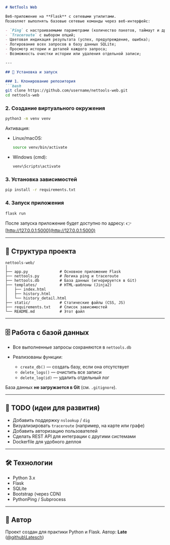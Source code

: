 ````markdown
# NetTools Web

Веб-приложение на **Flask** с сетевыми утилитами.  
Позволяет выполнять базовые сетевые команды через веб-интерфейс:

- `Ping` с настраиваемыми параметрами (количество пакетов, таймаут и др.);
- `Traceroute` с выбором опций;
- Цветовая индикация результата (успех, предупреждение, ошибка);
- Логирование всех запросов в базу данных SQLite;
- Просмотр истории и деталей каждого запроса;
- Возможность очистки истории или удаления отдельной записи;

---

## 🚀 Установка и запуск

### 1. Клонирование репозитория
```bash
git clone https://github.com/username/nettools-web.git
cd nettools-web
````

### 2. Создание виртуального окружения

```bash
python3 -m venv venv
```

Активация:

* Linux/macOS:

  ```bash
  source venv/bin/activate
  ```
* Windows (cmd):

  ```cmd
  venv\Scripts\activate
  ```

### 3. Установка зависимостей

```bash
pip install -r requirements.txt
```

### 4. Запуск приложения

```bash
flask run
```

После запуска приложение будет доступно по адресу:
👉 [http://127.0.0.1:5000](http://127.0.0.1:5000)

---

## 📂 Структура проекта

```
nettools-web/
│
├── app.py              # Основное приложение Flask
├── nettools.py         # Логика ping и traceroute
├── hettools.db         # База данных (игнорируется в Git)
├── templates/          # HTML-шаблоны (Jinja2)
│   ├── index.html
│   ├── history.html
│   └── history_detail.html
├── static/             # Статические файлы (CSS, JS)
├── requirements.txt    # Список зависимостей
└── README.md           # Этот файл
```

---

## 🗄 Работа с базой данных

* Все выполненные запросы сохраняются в `nettools.db`
* Реализованы функции:

  * `create_db()` — создать базу, если она отсутствует
  * `delete_logs()` — очистить все записи
  * `delete_log(id)` — удалить отдельный лог

База данных **не загружается в Git** (см. `.gitignore`).

---

## 📌 TODO (идеи для развития)

* Добавить поддержку `nslookup` / `dig`
* Визуализировать `traceroute` (например, на карте или графе)
* Добавить авторизацию пользователей
* Сделать REST API для интеграции с другими системами
* Dockerfile для удобного деплоя

---

## 🛠 Технологии

* Python 3.x
* Flask
* SQLite
* Bootstrap (через CDN)
* PythonPing / Subprocess

---

## 👤 Автор

Проект создан для практики Python и Flask.
Автор: **Late** ([@github\Latesch](https://github.com/Latesch))

```